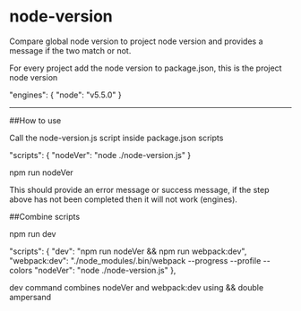 # node-version

Compare global node version to project node version and provides a message if the two match or not.



For every project add the node version to package.json, this is the project node version

  "engines": {
    "node": "v5.5.0"
  }

-------------------------------------------------------------


##How to use

Call the node-version.js script inside package.json scripts

  "scripts": {
    "nodeVer": "node ./node-version.js"
  }

npm run nodeVer

This should provide an error message or success message, if the step above has not been completed then it will not work (engines).



##Combine scripts

npm run dev

  "scripts": {
    "dev": "npm run nodeVer && npm run webpack:dev",
    "webpack:dev": "./node_modules/.bin/webpack --progress --profile --colors
    "nodeVer": "node ./node-version.js"
  },

dev command combines nodeVer and webpack:dev using && double ampersand
